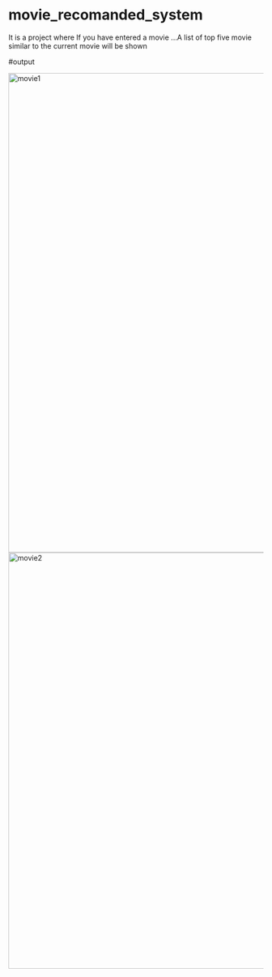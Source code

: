 # movie_recomanded_system

It is a project where If you have entered a movie ...A list of top five movie similar to the current movie will be shown 

#output


<img width="947" alt="movie1" src="https://github.com/dip122/movie_recomanded_system/assets/106913533/bc49b532-f481-4449-868e-f388b041a45e">
<img width="822" alt="movie2" src="https://github.com/dip122/movie_recomanded_system/assets/106913533/724e40ee-d369-478a-a2df-805cf0ecaf4c">
